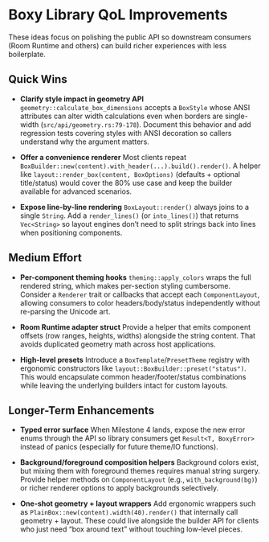 # Boxy Library QoL Improvements

These ideas focus on polishing the public API so downstream consumers (Room Runtime and others) can build richer experiences with less boilerplate.

## Quick Wins

- **Clarify style impact in geometry API**
  `geometry::calculate_box_dimensions` accepts a `BoxStyle` whose ANSI attributes can alter width calculations even when borders are single-width (`src/api/geometry.rs:79-178`). Document this behavior and add regression tests covering styles with ANSI decoration so callers understand why the argument matters.

- **Offer a convenience renderer**
  Most clients repeat `BoxBuilder::new(content).with_header(...).build().render()`. A helper like `layout::render_box(content, BoxOptions)` (defaults + optional title/status) would cover the 80% use case and keep the builder available for advanced scenarios.

- **Expose line-by-line rendering**
  `BoxLayout::render()` always joins to a single `String`. Add a `render_lines()` (or `into_lines()`) that returns `Vec<String>` so layout engines don’t need to split strings back into lines when positioning components.

## Medium Effort

- **Per-component theming hooks**
  `theming::apply_colors` wraps the full rendered string, which makes per-section styling cumbersome. Consider a `Renderer` trait or callbacks that accept each `ComponentLayout`, allowing consumers to color headers/body/status independently without re-parsing the Unicode art.

- **Room Runtime adapter struct**
  Provide a helper that emits component offsets (row ranges, heights, widths) alongside the string content. That avoids duplicated geometry math across host applications.

- **High-level presets**
  Introduce a `BoxTemplate`/`PresetTheme` registry with ergonomic constructors like `layout::BoxBuilder::preset("status")`. This would encapsulate common header/footer/status combinations while leaving the underlying builders intact for custom layouts.

## Longer-Term Enhancements

- **Typed error surface**
  When Milestone 4 lands, expose the new error enums through the API so library consumers get `Result<T, BoxyError>` instead of panics (especially for future theme/IO functions).

- **Background/foreground composition helpers**
  Background colors exist, but mixing them with foreground themes requires manual string surgery. Provide helper methods on `ComponentLayout` (e.g., `with_background(bg)`) or richer renderer options to apply backgrounds selectively.

- **One-shot geometry + layout wrappers**
  Add ergonomic wrappers such as `PlainBox::new(content).width(40).render()` that internally call geometry + layout. These could live alongside the builder API for clients who just need “box around text” without touching low-level pieces.
